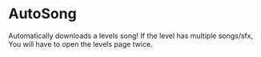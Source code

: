 # AutoSong

Automatically downloads a levels song!
If the level has multiple songs/sfx, You will have to open the levels page twice.